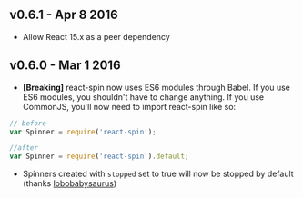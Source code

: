 ## v0.6.1 - Apr 8 2016

* Allow React 15.x as a peer dependency

## v0.6.0 - Mar 1 2016

* **[Breaking]** react-spin now uses ES6 modules through Babel. If you use ES6 modules, you shouldn't have to change anything. If you use CommonJS, you'll now need to import react-spin like so:

```js
// before
var Spinner = require('react-spin');

//after
var Spinner = require('react-spin').default;
```

* Spinners created with `stopped` set to true will now be stopped by default (thanks [lobobabysaurus](https://github.com/lobobabysaurus))
